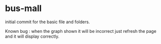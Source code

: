 # bus-mall

initial commit for the basic file and folders.


Known bug : when the graph shown it will be incorrect just refresh the page and it will display correctly.